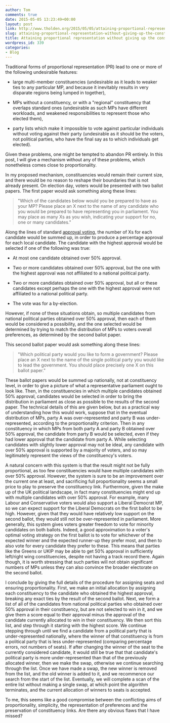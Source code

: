 ```yaml
---
author: Tom
comments: true
date: 2015-05-05 13:23:49+00:00
layout: post
link: http://www.tholden.org/2015/05/05/attaining-proportional-representation-without-giving-up-the-constituency-link/
slug: attaining-proportional-representation-without-giving-up-the-constituency-link
title: Attaining proportional representation without giving up the constituency link
wordpress_id: 339
categories:
- Blog
---
```


Traditional forms of proportional representation (PR) lead to one or more of the following undesirable features:




    
  * large multi-member constituencies (undesirable as it leads to weaker ties to any particular MP, and because it inevitably results in very disparate regions being lumped in together),

    
  * MPs without a constituency, or with a "regional" constituency that overlaps standard ones (undesirable as such MPs have different workloads, and weakened responsibilities to represent those who elected them),

    
  * party lists which make it impossible to vote against particular individuals without voting against their party (undesirable as it should be the voters, not political parties, who have the final say as to which individuals get elected).



Given these problems, one might be tempted to abandon PR entirely. In this post, I will give a mechanism without any of these problems, which nonetheless comes close to proportionality.

In my proposed mechanism, constituencies would remain their current size, and there would be no reason to reshape their boundaries that is not already present. On election day, voters would be presented with two ballot papers. The first paper would ask something along these lines:



<blockquote>"Which of the candidates below would you be prepared to have as your MP? Please place an X next to the name of any candidate who you would be prepared to have representing you in parliament. You may place as many Xs as you wish, indicating your support for no, one or many candidates."</blockquote>



Along the lines of standard [approval voting](https://en.wikipedia.org/wiki/Approval_voting), the number of Xs for each candidate would be summed up, in order to produce a percentage approval for each local candidate. The candidate with the highest approval would be selected if one of the following was true:




    
  * At most one candidate obtained over 50% approval.

    
  * Two or more candidates obtained over 50% approval, but the one with the highest approval was not affiliated to a national political party.

    
  * Two or more candidates obtained over 50% approval, but all or these candidates except perhaps the one with the highest approval were not affiliated to a national political party.

    
  * The vote was for a by-election.



However, if none of these situations obtain, so multiple candidates from national political parties obtained over 50% approval, then each of them would be considered a possibility, and the one selected would be determined by trying to match the distribution of MPs to voters overall preferences, as determined by the second ballot paper.

This second ballot paper would ask something along these lines:



<blockquote>"Which political party would you like to form a government? Please place an X next to the name of the single political party you would like to lead the government. You should place precisely one X on this ballot paper."</blockquote>



These ballot papers would be summed up nationally, not at constituency level, in order to give a picture of what a representative parliament ought to look like. Then, in the constituencies in which multiple candidates obtained 50% approval, candidates would be selected in order to bring the distribution in parliament as close as possible to the results of the second paper. The technical details of this are given below, but as a practical way of understanding how this would work, suppose that in the eventual distribution of MPs, party A was over-represented and party B was under-represented, according to the proportionality criterion. Then in any constituency in which MPs from both party A and party B obtained over 50% approval, the candidate from party B would be selected, even if they had lower approval that the candidate from party A. While selecting candidates with slightly lower approval may not be ideal, any candidate with over 50% approval is supported by a majority of voters, and so may legitimately represent the views of the constituency's voters.

A natural concern with this system is that the result might not be fully proportional, as too few constituencies would have multiple candidates with over 50% approval. However, the system is sure to be an improvement over the current one at least, and sacrificing full proportionality seems a small price to play to preserve the constituency link. Furthermore, given the make up of the UK political landscape, in fact many constituencies might end up with multiple candidates with over 50% approval. For example, many Labour and Conservative voters would also support a Liberal Democrat MP, so we can expect support for the Liberal Democrats on the first ballot to be high. However, given that they would have relatively low support on the second ballot, they would still not be over-represented in parliament. More generally, this system gives voters greater freedom to vote for minority candidates on both ballots. Indeed, a good approximation to a voter's optimal voting strategy on the first ballot is to vote for whichever of the expected winner and the expected runner-up they prefer most, and then to also vote for every candidate they prefer to these. This means that parties like the Greens or UKIP may be able to get 50% approval in sufficiently left/right wing constituencies, despite not having a track record there. Again though, it is worth stressing that such parties will not obtain significant numbers of MPs unless they can also convince the broader electorate on the second ballot.

I conclude by giving the full details of the procedure for assigning seats and ensuring proportionality. First, we make an initial allocation by assigning each constituency to the candidate who obtained the highest approval, breaking any exact ties by the result of the second ballot. Next, we form a list of all of the candidates from national political parties who obtained over 50% approval in their constituency, but are not selected to win in it, and we give them a score equal to their approval minus the approval of the candidate currently allocated to win in their constituency. We then sort this list, and step through it starting with the highest score. We continue stepping through until we find a candidate from a political party that is under-represented nationally, where the winner of that constituency is from a political party that is less under-represented (comparing percentage errors, not numbers of seats). If after changing the winner of the seat to the currently considered candidate, it would still be true that that candidate's political party is more under-represented than that of the previously allocated winner, then we make the swap, otherwise we continue searching through the list. Once we have made a swap, the new winner is removed from the list, and the old winner is added to it, and we recommence our search from the start of the list. Eventually, we will complete a scan of the entire list without making a single swap, at which point the algorithm terminates, and the current allocation of winners to seats is accepted.

To me, this seems like a good compromise between the conflicting aims of proportionality, simplicity, the representation of preferences and the preservation of constituency links. Are there any obvious flaws that I have missed?
